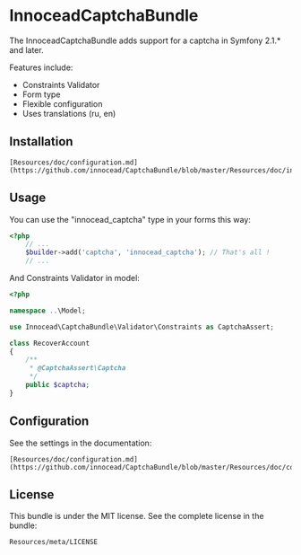 InnoceadCaptchaBundle
=====================

The InnoceadCaptchaBundle adds support for a captcha in Symfony 2.1.* and later.

Features include:

- Constraints Validator
- Form type
- Flexible configuration
- Uses translations (ru, en)


Installation
------------

    [Resources/doc/configuration.md](https://github.com/innocead/CaptchaBundle/blob/master/Resources/doc/installation.md)

Usage
-----

You can use the "innocead_captcha" type in your forms this way:

```php
<?php
    // ...
    $builder->add('captcha', 'innocead_captcha'); // That's all !
    // ...
```

And Constraints Validator in model:

```php
<?php

namespace ..\Model;

use Innocead\CaptchaBundle\Validator\Constraints as CaptchaAssert;

class RecoverAccount
{
    /**
     * @CaptchaAssert\Captcha
     */
    public $captcha;
}
```

Configuration
-------------
See the settings in the documentation:

    [Resources/doc/configuration.md](https://github.com/innocead/CaptchaBundle/blob/master/Resources/doc/configuration.md)
    

License
-------

This bundle is under the MIT license. See the complete license in the bundle:

    Resources/meta/LICENSE